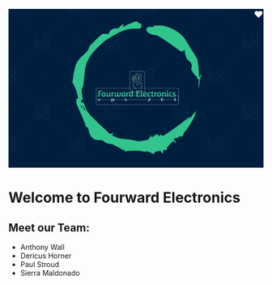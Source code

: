 ![mygreatheader](image2.png)



# Welcome to Fourward Electronics

## Meet our Team:

- Anthony Wall
- Dericus Horner
- Paul Stroud
- Sierra Maldonado
